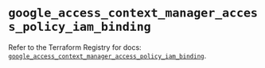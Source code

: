 # `google_access_context_manager_access_policy_iam_binding`

Refer to the Terraform Registry for docs: [`google_access_context_manager_access_policy_iam_binding`](https://registry.terraform.io/providers/hashicorp/google/5.11.0/docs/resources/access_context_manager_access_policy_iam_binding).
